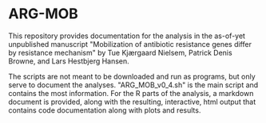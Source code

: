 # ARG-MOB
This repository provides documentation for the analysis in the as-of-yet unpublished manuscript "Mobilization of antibiotic resistance genes differ by resistance mechanism" by Tue Kjærgaard Nielsem, Patrick Denis Browne, and Lars Hestbjerg Hansen.

The scripts are not meant to be downloaded and run as programs, but only serve to document the analyses. 
"ARG_MOB_v0_4.sh" is the main script and contains the most information.
For the R parts of the analysis, a markdown document is provided, along with the resulting, interactive, html output that contains code documentation along with plots and results. 
